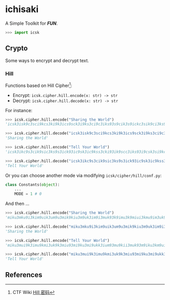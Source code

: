 # ichisaki

A Simple Toolkit for ***FUN***.

```py
>>> import icsk
```

## Crypto

Some ways to encrypt and decrypt text.

### Hill

Functions based on Hill Cipher[^1]:

* Encrypt: `icsk.cipher.hill.encode(x: str) -> str`
* Decrypt: `icsk.cipher.hill.decode(x: str) -> str`

For instance:

```py
>>> icsk.cipher.hill.encode("Sharing the World")
'icsk3isk9c3sci9kcs3ki9k3ics9sck3i9ks3ci9c3iks93s9cik3s9ickc3sik9ci3ks93kc9si3cik9sis3kc9s3kci9s3ick9si3ck9i3kcs94star'

>>> icsk.cipher.hill.decode("icsk3isk9c3sci9kcs3ki9k3ics9sck3i9ks3ci9c3iks93s9cik3s9ickc3sik9ci3ks93kc9si3cik9sis3kc9s3kci9s3ick9si3ck9i3kcs94star")
'Sharing the World'

>>> icsk.cipher.hill.encode("Tell Your World")
'icsk3ikc9s3cik9sic3ks9s3ick93ic9sk3ic9kss3cki93ik9scc3iks93i9csk3si9kc3sci9kk3ics93c9sik3i9csk4ever'

>>> icsk.cipher.hill.decode("icsk3ikc9s3cik9sic3ks9s3ick93ic9sk3ic9kss3cki93ik9scc3iks93i9csk3si9kc3sci9kk3ics93c9sik3i9csk4ever")
'Tell Your World'
```

Or you can choose another mode via modifying `icsk/cipher/hill/conf.py`:

```py
class Constants(object):
    ...
    MODE = 1 # 0
```

And then ...

```py
>>> icsk.cipher.hill.encode("Sharing the World")
'miku3mku9i3kim9uik3um9u3mik9kiu3m9uk3im9i3muk93k9imu3k9miui3kmu9im3uk93ui9km3imu9kmk3ui9k3uim9k3miu9km3iu9m3uik94star'

>>> icsk.cipher.hill.decode("miku3mku9i3kim9uik3um9u3mik9kiu3m9uk3im9i3muk93k9imu3k9miui3kmu9im3uk93ui9km3imu9kmk3ui9k3uim9k3miu9km3iu9m3uik94star")
'Sharing the World'

>>> icsk.cipher.hill.encode("Tell Your World")
'miku3mui9k3imu9kmi3uk9k3miu93mi9ku3mi9ukk3ium93mu9kii3muk93m9iku3km9ui3kim9uu3mik93i9kmu3m9iku4ever'

>>> icsk.cipher.hill.decode("miku3mui9k3imu9kmi3uk9k3miu93mi9ku3mi9ukk3ium93mu9kii3muk93m9iku3km9ui3kim9uu3mik93i9kmu3m9iku4ever")
'Tell Your World'
```

## References

[^1]: CTF Wiki [Hill 密码](https://ctf-wiki.org/crypto/classical/polyalphabetic/#hill)
